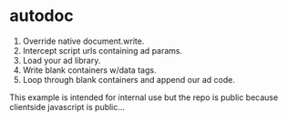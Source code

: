 # autodoc
1. Override native document.write.
2. Intercept script urls containing ad params.
3. Load your ad library.
3. Write blank containers w/data tags.
4. Loop through blank containers and append our ad code.


This example is intended for internal use but the repo is public because clientside javascript is public...
